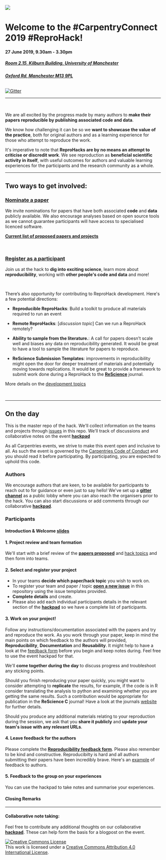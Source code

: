 
![](https://www.software.ac.uk/sites/default/files/CCmcrlogo.png)


# Welcome to the **#CarpentryConnect 2019 #ReproHack**!

#### **27 June 2019, 9.30am - 3.30pm**
##### [**Room 2.15, Kilburn Building, University of Manchester**](http://www.cs.manchester.ac.uk/about-us/find-us/)
###### [***Oxford Rd, Manchester M13 9PL***](https://goo.gl/maps/7zAo98pSzB82)

[![Gitter](https://badges.gitter.im/reprohack/community.svg)](https://gitter.im/reprohack/community?utm_source=badge&utm_medium=badge&utm_campaign=pr-badge)

***



<br>

We are all excited by the progress made by many authors to **make their papers reproducible by publishing associated code and data**. 

We know how challenging it can be so we **want to showcase the value of the practice**, both for original authors and as a learning experience for those who attempt to reproduce the work.

It's imperative to note that  **ReproHacks are by no means an attempt to criticise or discredit work**. We see reproduction as **beneficial scientific activity in itself**, with useful outcomes for authors and valuable learning experiences for the participants and the research community as a whole.


***

## **Two ways to get involved:**

### **[Nominate a paper](https://forms.gle/m7CEp59ekDkmiyP69)**

We invite nominations for papers that have both associated **code** and **data** publicly available. We also encourage analyses based on open source tools as we cannot guarantee participants will have access to specialised licenced software.

[**Current list of proposed papers and projects**](https://sheffield-university.shinyapps.io/ReproHack_CCMcr/)

<br>


### [**Register as a participant**](https://www.eventbrite.co.uk/e/carpentryconnect-manchester-2019-tickets-48832239543)

Join us at the hack to **dig into exciting science**, learn more about **reproducibility**, working with **other people's code and data** and more!

<br>

There’s also opportunity for contributing to ReproHack development. Here's a few potential directions:

- **Reproducible ReproHacks**: Build a toolkit to produce all materials required to run an event

- **Remote ReproHacks**: [_discussion topic_] Can we run a ReproHack remotely?

- **Ability to sample from the literature.**: A call for papers doesn’t scale well and biases any data on reproducibility generated. It would be great to have a tool to sample the literature for papers to reproduce.

- **ReScience Submission Templates**: improvements in reproducibility might open the door for deeper treatment of materials and potentially moving towards replications. It would be great to provide a framework to submit work done during a ReproHack to the [**ReScience**](http://rescience.github.io/) journal.

More details on the [development topics](https://github.com/reprohack/reprohack-2019-06-27/blob/master/hack_topics.md) 

<br>



***

## **On the day**

This is the master repo of the hack. We'll collect information on the teams and projects through [issues](https://github.com/reprohack/reprohack-2019-06-27/issues/) in this repo. We'll track of discussions and collaborative notes on the event [**hackpad**](https://hackmd.io/@U2KSpBasRLqM0fN-YALVrw/r1LTia9RV/edit)

As all Carpentries events, we strive to make this event open and inclusive to all. As such the event is governed by the [Carpentries Code of Conduct](https://docs.carpentries.org/topic_folders/policies/code-of-conduct.html) and you should read it before participating. By participating, you are expected to uphold this code.



### **Authors**

We encourage authors that are keen, to be available for participants to reach out to for guidance or even just to say hello! We've set up a [**gitter channel**](https://gitter.im/reprohack/community) as a public lobby where you can also reach the organisers prior to the hack. You can also start discussions or add comments through our collaborative [**hackpad**](https://hackmd.io/@U2KSpBasRLqM0fN-YALVrw/r1LTia9RV/edit).

### **Participants**

#### **Introduction & Welcome** [slides](https://hackmd.io/@annakrystalli/rkHxuGAyB)

#### **1. Project review and team formation**

We'll start with a brief review of the [**papers proposed**](https://sheffield-university.shinyapps.io/ReproHack_CCMcr/) and [hack topics](https://github.com/reprohack/reprohack-2019-06-27/blob/master/hack_topics.md) and then form into teams. 


#### **2. Select and register your project**

- In your teams **decide which paper/hack topic** you wish to work on.
- To register your team and paper / topic [**open a new issue**](https://github.com/reprohack/reprohack-2019-06-27/issues/new/choose) in this repository using the issue templates provided.
- **Complete details** and create.
- Please also add each individual participants details in the relevant section of the [**hackpad**](https://hackmd.io/@U2KSpBasRLqM0fN-YALVrw/r1LTia9RV/edit) so we have a complete list of participants.

#### **3. Work on your project!**

Follow any instructions/documentation associated with the papers and try and reproduce the work. As you work through your paper, keep in mind the main points on which feedback to the authors will provided, **Reproducibility**, **Documentation** and **Reusability**. It might help to have a look at the [feedback form](https://forms.gle/8KZ95MSvT4voU32FA) before you begin and keep notes during. Feel free to use the event hackpad for that.

We'll **come together during the day** to discuss progress and troubleshoot any sticking points. 

Should you finish reproducing your paper quickly, you might want to consider attempting to **replicate** the results, for example, if the code is in R consider translating the analysis to python and examining whether you are getting the same results. Such a contribution would be appropriate for publication in the **ReScience C** journal! Have a look at the journals [website](http://rescience.github.io/write/) for further details. 

Should you produce any additional materials relating to your reproduction during the session, we ask that you **share it publicly** and **update your team's issue with any relevant URLs**.

#### **4. Leave feedback for the authors**

Please complete the [**Reproducibility feedback form**](https://forms.gle/8KZ95MSvT4voU32FA). Please also remember to be kind and constructive. Reproducibilty is hard and all authors submitting their papers have been incredibly brave. Here's an [example](https://github.com/annakrystalli/write-ups/blob/master/assets/OpenCon_ReproHack%20feedback_form.pdf) of feedback to authors.


#### **5. Feedback to the group on your experiences**

You can use the hackpad to take notes and summarise your experiences.

#### **Closing Remarks**

***

#### Collaborative note taking:

Feel free to contribute any additional thoughts on our collaborative [**hackpad**](https://hackmd.io/@U2KSpBasRLqM0fN-YALVrw/r1LTia9RV/edit). These can help form the basis for a blogpost on the event.


<a rel="license" href="http://creativecommons.org/licenses/by/4.0/"><img alt="Creative Commons License" style="border-width:0" src="https://i.creativecommons.org/l/by/4.0/88x31.png" /></a><br />This work is licensed under a <a rel="license" href="http://creativecommons.org/licenses/by/4.0/">Creative Commons Attribution 4.0 International License</a>.
